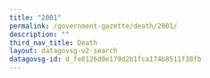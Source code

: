```yaml
---
title: "2001"
permalink: /government-gazette/death/2001/
description: ""
third_nav_title: Death
layout: datagovsg-v2-search
datagovsg-id: d_fe8126d0e179d2b1fca174b8511f38fb
---
```

